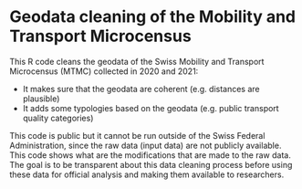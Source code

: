 # Geodata cleaning of the Mobility and Transport Microcensus

This R code cleans the geodata of the Swiss Mobility and Transport Microcensus (MTMC) collected in 2020 and 2021:
- It makes sure that the geodata are coherent (e.g. distances are plausible)
- It adds some typologies based on the geodata (e.g. public transport quality categories)

This code is public but it cannot be run outside of the Swiss Federal Administration, since the raw data (input data) are not publicly available. This code shows what are the modifications that are made to the raw data. The goal is to be transparent about this data cleaning process before using these data for official analysis and making them available to researchers.

